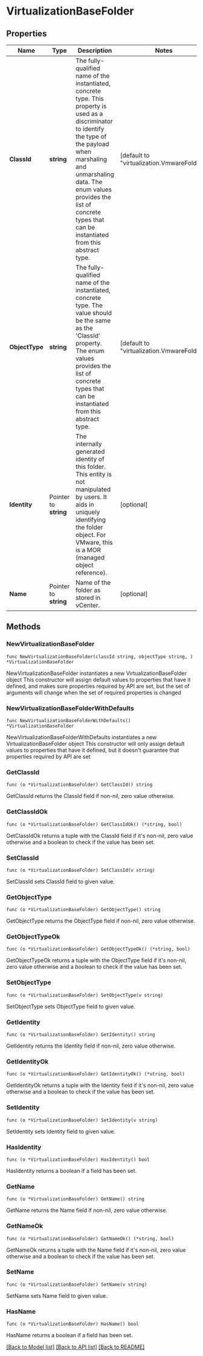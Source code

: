 # VirtualizationBaseFolder

## Properties

Name | Type | Description | Notes
------------ | ------------- | ------------- | -------------
**ClassId** | **string** | The fully-qualified name of the instantiated, concrete type. This property is used as a discriminator to identify the type of the payload when marshaling and unmarshaling data. The enum values provides the list of concrete types that can be instantiated from this abstract type. | [default to "virtualization.VmwareFolder"]
**ObjectType** | **string** | The fully-qualified name of the instantiated, concrete type. The value should be the same as the &#39;ClassId&#39; property. The enum values provides the list of concrete types that can be instantiated from this abstract type. | [default to "virtualization.VmwareFolder"]
**Identity** | Pointer to **string** | The internally generated identity of this folder. This entity is not manipulated by users. It aids in uniquely identifying the folder object. For VMware, this is a MOR (managed object reference). | [optional] 
**Name** | Pointer to **string** | Name of the folder as stored in vCenter. | [optional] 

## Methods

### NewVirtualizationBaseFolder

`func NewVirtualizationBaseFolder(classId string, objectType string, ) *VirtualizationBaseFolder`

NewVirtualizationBaseFolder instantiates a new VirtualizationBaseFolder object
This constructor will assign default values to properties that have it defined,
and makes sure properties required by API are set, but the set of arguments
will change when the set of required properties is changed

### NewVirtualizationBaseFolderWithDefaults

`func NewVirtualizationBaseFolderWithDefaults() *VirtualizationBaseFolder`

NewVirtualizationBaseFolderWithDefaults instantiates a new VirtualizationBaseFolder object
This constructor will only assign default values to properties that have it defined,
but it doesn't guarantee that properties required by API are set

### GetClassId

`func (o *VirtualizationBaseFolder) GetClassId() string`

GetClassId returns the ClassId field if non-nil, zero value otherwise.

### GetClassIdOk

`func (o *VirtualizationBaseFolder) GetClassIdOk() (*string, bool)`

GetClassIdOk returns a tuple with the ClassId field if it's non-nil, zero value otherwise
and a boolean to check if the value has been set.

### SetClassId

`func (o *VirtualizationBaseFolder) SetClassId(v string)`

SetClassId sets ClassId field to given value.


### GetObjectType

`func (o *VirtualizationBaseFolder) GetObjectType() string`

GetObjectType returns the ObjectType field if non-nil, zero value otherwise.

### GetObjectTypeOk

`func (o *VirtualizationBaseFolder) GetObjectTypeOk() (*string, bool)`

GetObjectTypeOk returns a tuple with the ObjectType field if it's non-nil, zero value otherwise
and a boolean to check if the value has been set.

### SetObjectType

`func (o *VirtualizationBaseFolder) SetObjectType(v string)`

SetObjectType sets ObjectType field to given value.


### GetIdentity

`func (o *VirtualizationBaseFolder) GetIdentity() string`

GetIdentity returns the Identity field if non-nil, zero value otherwise.

### GetIdentityOk

`func (o *VirtualizationBaseFolder) GetIdentityOk() (*string, bool)`

GetIdentityOk returns a tuple with the Identity field if it's non-nil, zero value otherwise
and a boolean to check if the value has been set.

### SetIdentity

`func (o *VirtualizationBaseFolder) SetIdentity(v string)`

SetIdentity sets Identity field to given value.

### HasIdentity

`func (o *VirtualizationBaseFolder) HasIdentity() bool`

HasIdentity returns a boolean if a field has been set.

### GetName

`func (o *VirtualizationBaseFolder) GetName() string`

GetName returns the Name field if non-nil, zero value otherwise.

### GetNameOk

`func (o *VirtualizationBaseFolder) GetNameOk() (*string, bool)`

GetNameOk returns a tuple with the Name field if it's non-nil, zero value otherwise
and a boolean to check if the value has been set.

### SetName

`func (o *VirtualizationBaseFolder) SetName(v string)`

SetName sets Name field to given value.

### HasName

`func (o *VirtualizationBaseFolder) HasName() bool`

HasName returns a boolean if a field has been set.


[[Back to Model list]](../README.md#documentation-for-models) [[Back to API list]](../README.md#documentation-for-api-endpoints) [[Back to README]](../README.md)


